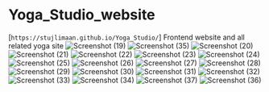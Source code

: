 # Yoga_Studio_website 
[`https://stujlimaan.github.io/Yoga_Studio/`]
Frontend website and all related yoga site
![Screenshot (19)](https://user-images.githubusercontent.com/43091850/159706386-c6b5d65d-6e96-47c7-acb2-115ec4aa93a1.png)
![Screenshot (35)](https://user-images.githubusercontent.com/43091850/159706488-7b99633f-9d28-473a-9ab0-4b369e66cc05.png)
![Screenshot (20)](https://user-images.githubusercontent.com/43091850/159706503-e962cd49-2d48-4568-8b7d-2b11bf446b59.png)
![Screenshot (21)](https://user-images.githubusercontent.com/43091850/159706505-cd168221-3bc0-460d-b441-a6e7d8682fb0.png)
![Screenshot (22)](https://user-images.githubusercontent.com/43091850/159706510-fae9371d-b963-4c44-92dd-c41cab572406.png)
![Screenshot (23)](https://user-images.githubusercontent.com/43091850/159706522-cef68fd8-66c3-4cf7-8074-70fea8c484b8.png)
![Screenshot (24)](https://user-images.githubusercontent.com/43091850/159706525-c0dfb3c2-7115-48ce-892d-64ee8ee99757.png)
![Screenshot (25)](https://user-images.githubusercontent.com/43091850/159706530-ad907649-3c42-4c5a-8492-14ceacd99c87.png)
![Screenshot (26)](https://user-images.githubusercontent.com/43091850/159706538-040cbabb-c3e9-4c0d-8dfc-02247a617b04.png)
![Screenshot (27)](https://user-images.githubusercontent.com/43091850/159706545-b408eecb-8871-4301-871e-c21a7973f1ba.png)
![Screenshot (28)](https://user-images.githubusercontent.com/43091850/159706546-c1f7ca3b-3168-411b-b427-f15940c6088e.png)
![Screenshot (29)](https://user-images.githubusercontent.com/43091850/159706551-93d059f5-fb16-4f8c-8716-b7206f059cbf.png)
![Screenshot (30)](https://user-images.githubusercontent.com/43091850/159706555-27e627c2-eda5-4b11-b928-2f61f243cf48.png)
![Screenshot (31)](https://user-images.githubusercontent.com/43091850/159706559-9382067e-2f19-4342-8fa1-c30fe7089cd0.png)
![Screenshot (32)](https://user-images.githubusercontent.com/43091850/159706565-df4e639f-ed5b-4ff4-b2b0-25c2ac066b0e.png)
![Screenshot (33)](https://user-images.githubusercontent.com/43091850/159706571-832d49a7-d83d-426b-82f9-e56e565ac4d7.png)
![Screenshot (34)](https://user-images.githubusercontent.com/43091850/159706575-ac633f68-4d6b-4949-a9d8-03c5f3c0484b.png)
![Screenshot (37)](https://user-images.githubusercontent.com/43091850/159707754-c289c789-c1f5-40c4-820f-d230fe36df4b.png)
![Screenshot (36)](https://user-images.githubusercontent.com/43091850/159707769-749c7ccc-ba5a-42d6-9548-44ba99fea1c0.png)
